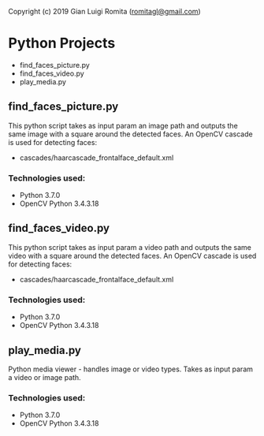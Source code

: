 Copyright (c) 2019 Gian Luigi Romita (romitagl@gmail.com)

# Python Projects
- find_faces_picture.py
- find_faces_video.py
- play_media.py

## find_faces_picture.py
This python script takes as input param an image path and outputs the same
image with a square around the detected faces. 
An OpenCV cascade is used for detecting faces:
- cascades/haarcascade_frontalface_default.xml
### Technologies used:
- Python 3.7.0
- OpenCV Python 3.4.3.18

## find_faces_video.py
This python script takes as input param a video path and outputs the same
video with a square around the detected faces. 
An OpenCV cascade is used for detecting faces:
- cascades/haarcascade_frontalface_default.xml
### Technologies used:
- Python 3.7.0
- OpenCV Python 3.4.3.18

## play_media.py
Python media viewer - handles image or video types.
Takes as input param a video or image path.
### Technologies used:
- Python 3.7.0
- OpenCV Python 3.4.3.18
